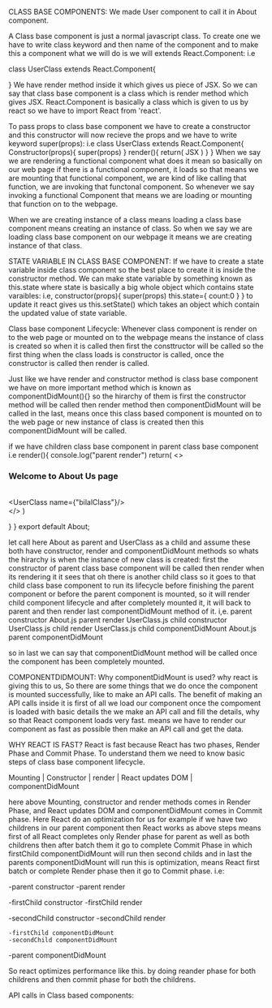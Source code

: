 CLASS BASE COMPONENTS:
We made User component to call it in About component.

A Class base component is just a normal javascript class. To create one we have to write class keyword and then name of the component and to make this a component what we will do is we will extends React.Component: i.e

class UserClass extends React.Component{

}
We have render method inside it which gives us piece of JSX. So we can say that class base component is a class which is render method which gives JSX. React.Component is basically a class which is given to us by react so we have to import React from 'react'. 

To pass props to class base component we have to create a constructor and this constructor will now recieve the props and we have to write keyword super(props): i.e
class UserClass extends React.Component{
    Constructor(props){
        super(props)
    }
    render(){
    return(
        JSX
    )
    }
}
When we say we are rendering a functional component what does it mean so basically on our web page if there is a functional component, it loads so that means we are mounting that functional component, we are kind of like calling that function, we are invoking that functonal component. So whenever we say invoking a functional Component that means we are loading or mounting that function on to the webpage.    

When we are creating instance of a class means loading a class base component means creating an instance of class. So when we say we are loading class base component on our webpage it means we are creating instance of that class.

STATE VARIABLE IN CLASS BASE COMPONENT:
If we have to create a state variable inside class component so the best place to create it is inside the constructor method. We can make state variable by something known as this.state where state is basically a big whole object which contains state varaibles: i.e,
constructor(props){
super(props)
this.state={
    count:0
}
}
to update it react gives us this.setState() which takes an object which contain the updated value of state variable.


Class base component Lifecycle:
Whenever class component is render on to the web page or mounted on to the webpage means the instance of class is created so when it is called then first the consttructor will be called so the first thing when the class loads is constructor is called, once the constructor is called then render is called.

Just like we have render and constructor method is class base component we have on more important method which is known as componentDidMount(){} so the hirarchy of them is first the constructor method will be called then render method then componentDidMount will be called in the last, means once this class based component is mounted on to the web page or new instance of class is created then this componentDidMount will be called.

if we have children class base component in parent class base component i.e
render(){
console.log("parent render")
    return(
<>
        <div className="About_User_div">
        <h3>Welcome to About Us page</h3><br/>
        <UserClass name={"bilalClass"}/>
        </div>
        </>
    )
    
}
}
export default About;

let call here About as parent and UserClass as a child and assume these both have constructor, render and componentDidMount methods so whats the hirarchy is when the instance of new class is created:
first the constructor of parent class base component will be called then render when its rendering it it sees that oh there is another child class so it goes to that child class base component to run its lifecycle before finishing the parent component or before the parent component is mounted, so it will render child component lifecycle and after completely mounted it, it will back to parent and then render last componentDidMount method of it. i,e.
parent constructor
About.js parent render
UserClass.js child constructor
UserClass.js child render
UserClass.js child componentDidMount
About.js parent componentDidMount

so in last we can say that componentDidMount method will be called once the component has been completely mounted.

COMPONENTDIDMOUNT:
Why componentDidMount is used? why react is giving this to us, So there are some things that we do once the component is mounted successfully, like to make an API calls. The benefit of making an API calls inside it is first of all we load our component once the compoment is loaded with basic details the we make an API call and fill the details, why so that React component loads very fast. means we have to render our component as fast as possible then make an API call and get the data.

WHY REACT IS FAST?
React is fast because React has two phases, Render Phase and Commit Phase.
To understand them we need to know basic steps of class base component lifecycle.

Mounting 
   |
Constructor
   |
render
   |
React updates DOM
   |
componentDidMount



here above Mounting, constructor and render methods comes in Render Phase, and React updates DOM and componentDidMount comes in Commit phase. Here React do an optimization for us for example if we have two childrens in our parent component then React works as above steps means first of all React completes only Render phase for parent as well as both childrens then after batch them it go to complete Commit Phase in which firstChild componentDidMount will run then second childs and in last the parents componentDidMount will run this is optimization, means React first batch or complete Render phase then it go to Commit phase. i.e:

-parent constructor
-parent render

   -firstChild constructor
   -firstChild render

   -secondChild constructor
   -secondChild render

    -firstChild componentDidMount
    -secondChild componentDidMount

-parent componentDidMount

So react optimizes performance like this. by doing reander phase for both childrens and then commit phase for both the childrens.

API calls in Class based components:
